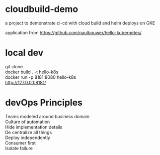 # cloudbuild-demo

a project to demonstrate ci-cd with cloud build and helm deploys on GKE  

application from https://github.com/paulbouwer/hello-kubernetes/  


# local dev

git clone  
docker build . -t hello-k8s  
docker run  -p 8181:8080 hello-k8s  
http://127.0.0.1:8181/ 


# devOps Principles 
Teams modeled around business domain  
Culture of automation  
Hide implementation details  
De centralize all things  
Deploy independently  
Consumer first  
Isolate failure  
